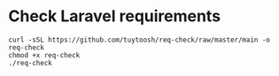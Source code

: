 # Check Laravel requirements

```
curl -sSL https://github.com/tuytoosh/req-check/raw/master/main -o req-check
chmod +x req-check
./req-check
```